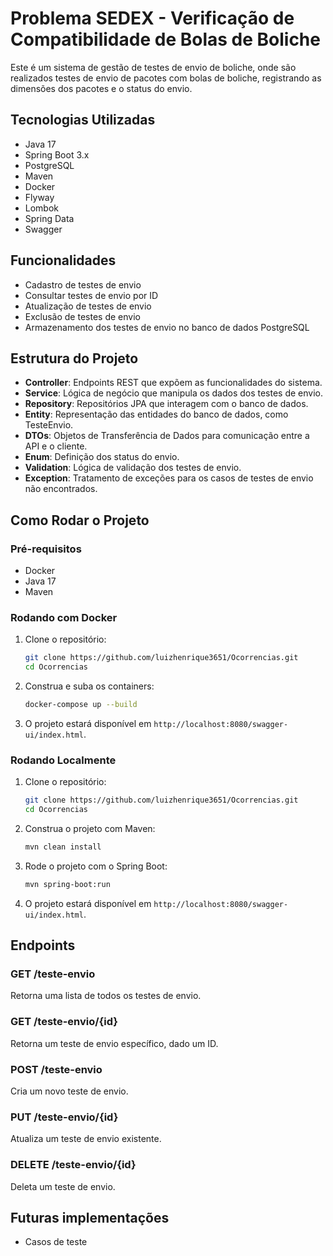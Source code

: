 
# Problema SEDEX - Verificação de Compatibilidade de Bolas de Boliche

Este é um sistema de gestão de testes de envio de boliche, onde são realizados testes de envio de pacotes com bolas de boliche, registrando as dimensões dos pacotes e o status do envio.

## Tecnologias Utilizadas

- Java 17
- Spring Boot 3.x
- PostgreSQL
- Maven
- Docker
- Flyway
- Lombok
- Spring Data
- Swagger

## Funcionalidades

- Cadastro de testes de envio
- Consultar testes de envio por ID
- Atualização de testes de envio
- Exclusão de testes de envio
- Armazenamento dos testes de envio no banco de dados PostgreSQL

## Estrutura do Projeto

- **Controller**: Endpoints REST que expõem as funcionalidades do sistema.
- **Service**: Lógica de negócio que manipula os dados dos testes de envio.
- **Repository**: Repositórios JPA que interagem com o banco de dados.
- **Entity**: Representação das entidades do banco de dados, como TesteEnvio.
- **DTOs**: Objetos de Transferência de Dados para comunicação entre a API e o cliente.
- **Enum**: Definição dos status do envio.
- **Validation**: Lógica de validação dos testes de envio.
- **Exception**: Tratamento de exceções para os casos de testes de envio não encontrados.

## Como Rodar o Projeto

### Pré-requisitos

- Docker
- Java 17
- Maven

### Rodando com Docker

1. Clone o repositório:
   ```bash
   git clone https://github.com/luizhenrique3651/Ocorrencias.git
   cd Ocorrencias
   ```

2. Construa e suba os containers:
   ```bash
   docker-compose up --build
   ```

3. O projeto estará disponível em `http://localhost:8080/swagger-ui/index.html`.

### Rodando Localmente

1. Clone o repositório:
   ```bash
   git clone https://github.com/luizhenrique3651/Ocorrencias.git
   cd Ocorrencias
   ```

2. Construa o projeto com Maven:
   ```bash
   mvn clean install
   ```

3. Rode o projeto com o Spring Boot:
   ```bash
   mvn spring-boot:run
   ```

4. O projeto estará disponível em `http://localhost:8080/swagger-ui/index.html`.

## Endpoints

### GET /teste-envio
Retorna uma lista de todos os testes de envio.

### GET /teste-envio/{id}
Retorna um teste de envio específico, dado um ID.

### POST /teste-envio
Cria um novo teste de envio.

### PUT /teste-envio/{id}
Atualiza um teste de envio existente.

### DELETE /teste-envio/{id}
Deleta um teste de envio.



## Futuras implementações

- Casos de teste
